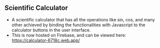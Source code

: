 ## Scientific Calculator

- A scientific calculator that has all the operations like sin, cos, and many other
  achieved by binding the functionalities with Javascript to the calculator buttons in
  the user interface.
- This is now hosted on Firebase, and can be viewed here: https://calculator-6718c.web.app/
